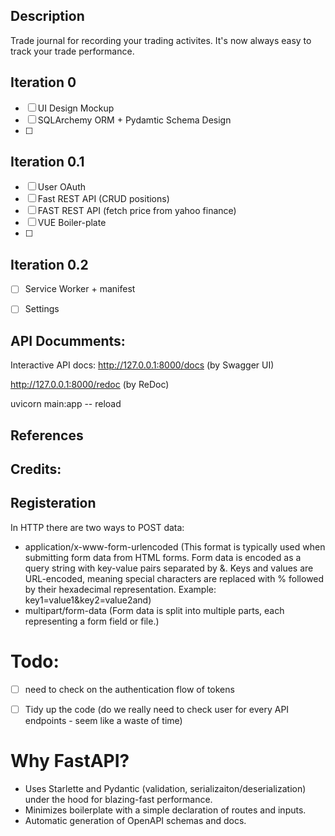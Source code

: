 ## Description 
Trade journal for recording your trading activites. It's now always easy to track your trade performance. 

## Iteration 0
- [ ] UI Design Mockup 
- [ ] SQLArchemy ORM + Pydamtic Schema Design 
- [ ] 


## Iteration 0.1
- [ ] User OAuth 
- [ ] Fast REST API (CRUD positions) 
- [ ] FAST REST API (fetch price from yahoo finance) 
- [ ] VUE Boiler-plate 
- [ ] 

## Iteration 0.2
- [ ] Service Worker + manifest 
- [ ] Settings 


## API Documments: 
Interactive API docs:
http://127.0.0.1:8000/docs (by Swagger UI)

http://127.0.0.1:8000/redoc (by ReDoc)

uvicorn main:app -- reload

## References 

## Credits: 

## Registeration
In HTTP there are two ways to POST data: 
- application/x-www-form-urlencoded (This format is typically used when submitting form data from HTML forms. Form data is encoded as a query string with key-value pairs separated by &. Keys and values are URL-encoded, meaning special characters are replaced with % followed by their hexadecimal representation. Example: key1=value1&key2=value2and)
- multipart/form-data (Form data is split into multiple parts, each representing a form field or file.)

# Todo:
- [ ] need to check on the authentication flow of tokens 
- [ ] Tidy up the code (do we really need to check user for every API endpoints - seem like a waste of time)


# Why FastAPI?
- Uses Starlette and Pydantic (validation, serializaiton/deserialization) under the hood for blazing-fast performance.
- Minimizes boilerplate with a simple declaration of routes and inputs.
- Automatic generation of OpenAPI schemas and docs.
